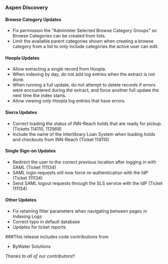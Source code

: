 ### Aspen Discovery
#### Browse Category Updates
- Fix permission the "Administer Selected Browse Category Groups" so Browse Categories can be created from lists. 
- Limit the available parent categories shown when creating a browse category from a list to only include categories the active user can edit. 

#### Hoopla Updates
- Allow extracting a single record from Hoopla.
- When indexing by day, do not add log entries when the extract is not done. 
- When running a full update, do not attempt to delete records if errors were encountered during the extract, and force another full update the next time the index starts. 
- Allow viewing only Hoopla log entries that have errors. 

#### Sierra Updates
- Correct loading the status of INN-Reach holds that are ready for pickup. (Tickets 114110, 112968)
- Include the name of the Interlibrary Loan System when loading holds and checkouts from INN-Reach (Ticket 114110) 

#### Single Sign-on Updates
- Redirect the user to the correct previous location after logging in with SAML (Ticket 111134)
- SAML login requests will now force re-authentication with the IdP (Ticket 111134)
- Send SAML logout requests through the SLS service with the IdP (Ticket 111134)

#### Other Updates
- Fix retaining filter parameters when navigating between pages in Indexing Logs
- Correct typo in default database
- Updates for ticket reports

###This release includes code contributions from
- ByWater Solutions

_Thanks to all of our contributors!!_